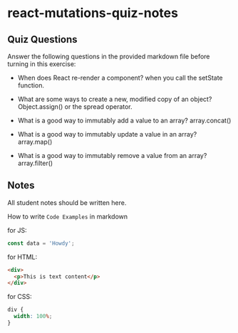 # react-mutations-quiz-notes

## Quiz Questions

Answer the following questions in the provided markdown file before turning in this exercise:

- When does React re-render a component?
  when you call the setState function.

- What are some ways to create a new, modified copy of an object?
  Object.assign() or the spread operator.
- What is a good way to immutably add a value to an array?
  array.concat()
- What is a good way to immutably update a value in an array?
  array.map()
- What is a good way to immutably remove a value from an array?
  array.filter()

## Notes

All student notes should be written here.

How to write `Code Examples` in markdown

for JS:

```javascript
const data = 'Howdy';
```

for HTML:

```html
<div>
  <p>This is text content</p>
</div>
```

for CSS:

```css
div {
  width: 100%;
}
```
